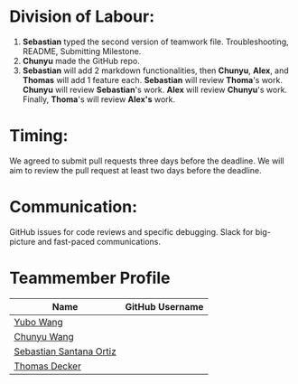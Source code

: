 # Division of Labour: 
1. **Sebastian** typed the second version of teamwork file. Troubleshooting, README, Submitting Milestone. 
2. **Chunyu** made the GitHub repo. 
3. **Sebastian** will add 2 markdown functionalities, then **Chunyu**, **Alex**, and **Thomas** will add 1 feature each. **Sebastian** will review **Thoma**'s work. **Chunyu** will review **Sebastian**'s work. **Alex** will review **Chunyu**'s work. Finally, **Thoma**'s will review **Alex's** work.


# Timing: 
We agreed to submit pull requests three days before the deadline. We will aim to review the pull request at least two days before the deadline. 

# Communication: 
GitHub issues for code reviews and specific debugging. Slack for big-picture and fast-paced communications.



# Teammember Profile
Name | GitHub Username
------------ | -------------
[Yubo Wang](https://www.linkedin.com/in/yubo-wang-82499628b/) | 
[Chunyu Wang](https://www.linkedin.com/in/shycw1/) | 
[Sebastian Santana Ortiz](https://www.linkedin.com/in/sebastian-santana-ortiz/) | 
[Thomas Decker](https://www.linkedin.com/in/thomas-deckers/) | 

